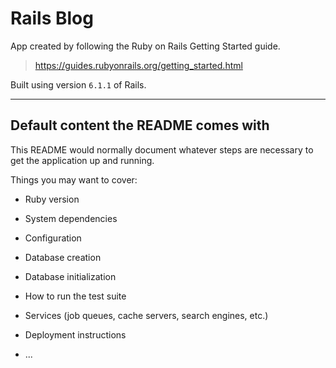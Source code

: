 # Rails Blog

App created by following the Ruby on Rails Getting Started guide.

> https://guides.rubyonrails.org/getting_started.html

Built using version `6.1.1` of Rails.

<hr>

## Default content the README comes with

This README would normally document whatever steps are necessary to get the
application up and running.

Things you may want to cover:

* Ruby version

* System dependencies

* Configuration

* Database creation

* Database initialization

* How to run the test suite

* Services (job queues, cache servers, search engines, etc.)

* Deployment instructions

* ...
